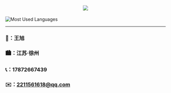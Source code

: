 # <div align="center"> <a href="https://blog.ytadx.cn/"> <img src="https://readme-typing-svg.herokuapp.com/?lines=welcome to my github , good lucky!&center=true&size=27"> </a> </div>


![Most Used Languages](https://github-readme-stats.vercel.app/api/top-langs/?username=wxCake&theme=dark&layout=compact)

-----------------------------------------------------------------------------------------------------------------------------------------------------------------------------------------------------------------------

### 🧒：王旭
### 🏙️：江苏·徐州
### 📞：17872667439
### ✉️：2211561618@qq.com


<!--
**wxCake/wxCake** is a ✨ _special_ ✨ repository because its `README.md` (this file) appears on your GitHub profile.

Here are some ideas to get you started:

- 🔭 I’m currently working on ...
- 🌱 I’m currently learning ...
- 👯 I’m looking to collaborate on ...
- 🤔 I’m looking for help with ...
- 💬 Ask me about ...
- 📫 How to reach me: ...
- 😄 Pronouns: ...
- ⚡ Fun fact: ...
-->
